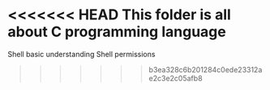 <<<<<<< HEAD
This folder is all about C programming language
=======
Shell basic understanding
Shell permissions
>>>>>>> b3ea328c6b201284c0ede23312ae2c3e2c05afb8
